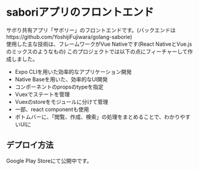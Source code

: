 # saboriアプリのフロントエンド
サボり共有アプリ「サボリー」のフロントエンドです。(バックエンドはhttps://github.com/YoshijiFujiwara/golang-saborie)  
使用した主な技術は、フレームワークがVue Nativeです(React NativeとVue.jsのミックスのようなもの)
このプロジェクトでは以下の点にフィーチャーして作成しました。

* Expo CLIを用いた効率的なアプリケーション開発
* Native Baseを用いた、効率的なUI開発
* コンポーネントのpropsのtypeを指定
* Vuexでステートを管理
* Vuexのstoreをモジュールに分けて管理
* 一部、react componentも使用
* ボトムバーに、「閲覧、作成、検索」の処理をまとめることで、わかりやすいUIに

## デプロイ方法
Google Play Storeにて公開中です。

